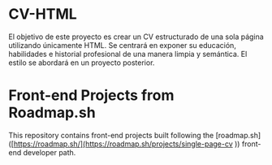 # CV-HTML
El objetivo de este proyecto es crear un CV estructurado de una sola página utilizando únicamente HTML. Se centrará en exponer su educación, habilidades e historial profesional de una manera limpia y semántica. El estilo se abordará en un proyecto posterior.
# Front-end Projects from Roadmap.sh

This repository contains front-end projects built following the [roadmap.sh]([https://roadmap.sh/](https://roadmap.sh/projects/single-page-cv
)) front-end developer path.

